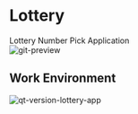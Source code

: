 # Lottery
Lottery Number Pick Application  
![git-preview](https://github.com/user-attachments/assets/f46266e9-221b-4218-84bc-143086e29d07)  

## Work Environment  
![qt-version-lottery-app](https://github.com/user-attachments/assets/321076b3-7b17-48bb-9170-4ac2e79a1ab0)
